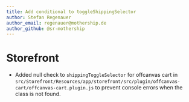 ```yaml
---
title: Add conditional to toggleShippingSelector
author: Stefan Regenauer
author_email: regenauer@mothership.de
author_github: @sr-mothership
---
```


# Storefront
* Added null check to `shippingToggleSelector` for offcanvas cart in `src/Storefront/Resources/app/storefront/src/plugin/offcanvas-cart/offcanvas-cart.plugin.js` to prevent console errors when the class is not found.
